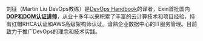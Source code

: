 刘征（Martin Liu DevOps教练）是[DevOps Handbook](http://handbook.martinliu.cn)的译者，Exin首批国内[**DOP和DOM认证讲师**](https://www.exin.jp/CN/zh/exams/&exam=exin-devops-master)，从业十多年以来积累了丰富的云计算技术和项目经验，持有红帽RHCA认证和AWS高级架构师认证。谙熟企业数据中心的IT服务管理。目前致力于推广DevOps的理念和技术实践。
